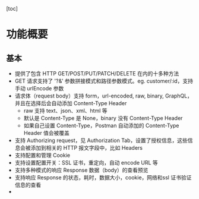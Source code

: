 [toc]

# 功能概要

## 基本

- 提供了包含 HTTP GET/POST/PUT/PATCH/DELETE 在内的十多种方法
- GET 请求支持了 '?&' 参数拼接模式和路径参数模式。eg. customer/:id，支持手动 urlEncode 参数
- 请求体（request body）支持 form，url-encoded, raw, binary, GraphQL，并且在选择后会自动添加 Content-Type Header
  - raw 支持 text、json、xml、html 等
  - 默认是 Content-Type 是 None，binary 没有 Content-Type Header
  - 如果自己设置 Content-Type，Postman 自动添加的 Content-Type Header 值会被覆盖
- 支持 Authorizing request，见 Authorization Tab，设置了授权信息，这些信息会被添加到相关的 HTTP 报文字段中，比如 Headers
- 支持配置和管理 Cookie
- 支持设置配置开关：SSL 证书，重定向，自动 encode URL 等
- 支持多种模式的响应 Response 数据（body）的查看预览
- 支持响应 Response 的状态，耗时，数据大小，cookie，网络和ssl 证书验证信息的查看
- 







